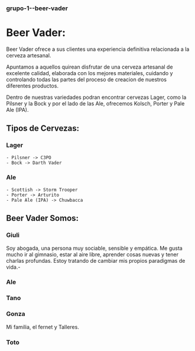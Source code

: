### grupo-1--beer-vader

# Beer Vader:

Beer Vader ofrece a sus clientes una experiencia definitiva relacionada a la cerveza artesanal.

Apuntamos a aquellos quirean disfrutar de una cerveza artesanal de excelente calidad, elaborada con los mejores materiales, cuidando y controlando todas las partes del proceso de creacion de nuestros diferentes productos.

Dentro de nuestras variedades podran encontrar cervezas Lager, como la Pilsner y la Bock y por el lado de las Ale, ofrecemos Kolsch, Porter y Pale Ale (IPA).

## Tipos de Cervezas:

### Lager
    - Pilsner -> C3PO
    - Bock -> Darth Vader

### Ale
    - Scottish -> Storm Trooper
    - Porter -> Arturito
    - Pale Ale (IPA) -> Chuwbacca


## Beer Vader Somos:

### Giuli 
Soy abogada, una persona muy sociable, sensible y empática.
Me gusta mucho ir al gimnasio, estar al aire libre, aprender cosas nuevas y tener charlas profundas.
Estoy tratando de cambiar mis propios paradigmas de vida.- 


### Ale


### Tano


### Gonza
Mi familia, el fernet y Talleres.

### Toto
